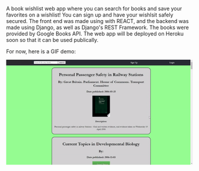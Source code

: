 A book wishlist web app where you can search for books and save your favorites on a wishlist! You can sign up and have your wishlsit safely secured. The front end was made using with REACT, and the backend was made using Django, as well as Django's REST Framework. The books were provided by Google Books API.  The web app will be deployed on Heroku soon so that it can be used publically.

For now, here is a GIF demo:

![](book-wishlist.gif)

